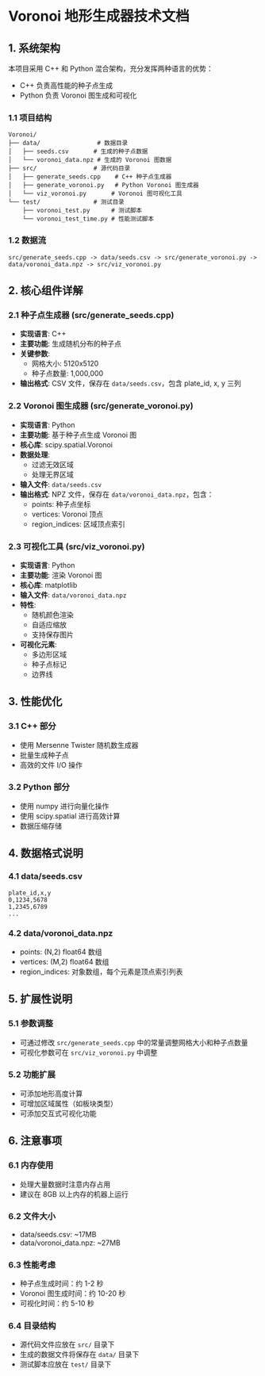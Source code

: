 # Voronoi 地形生成器技术文档

## 1. 系统架构

本项目采用 C++ 和 Python 混合架构，充分发挥两种语言的优势：
- C++ 负责高性能的种子点生成
- Python 负责 Voronoi 图生成和可视化

### 1.1 项目结构
```
Voronoi/
├── data/                # 数据目录
│   ├── seeds.csv       # 生成的种子点数据
│   └── voronoi_data.npz # 生成的 Voronoi 图数据
├── src/                # 源代码目录
│   ├── generate_seeds.cpp    # C++ 种子点生成器
│   ├── generate_voronoi.py   # Python Voronoi 图生成器
│   └── viz_voronoi.py       # Voronoi 图可视化工具
└── test/               # 测试目录
    ├── voronoi_test.py      # 测试脚本
    └── voronoi_test_time.py # 性能测试脚本
```

### 1.2 数据流
```
src/generate_seeds.cpp -> data/seeds.csv -> src/generate_voronoi.py -> data/voronoi_data.npz -> src/viz_voronoi.py
```

## 2. 核心组件详解

### 2.1 种子点生成器 (src/generate_seeds.cpp)

- **实现语言**: C++
- **主要功能**: 生成随机分布的种子点
- **关键参数**:
  - 网格大小: 5120x5120
  - 种子点数量: 1,000,000
- **输出格式**: CSV 文件，保存在 `data/seeds.csv`，包含 plate_id, x, y 三列

### 2.2 Voronoi 图生成器 (src/generate_voronoi.py)

- **实现语言**: Python
- **主要功能**: 基于种子点生成 Voronoi 图
- **核心库**: scipy.spatial.Voronoi
- **数据处理**:
  - 过滤无效区域
  - 处理无界区域
- **输入文件**: `data/seeds.csv`
- **输出格式**: NPZ 文件，保存在 `data/voronoi_data.npz`，包含：
  - points: 种子点坐标
  - vertices: Voronoi 顶点
  - region_indices: 区域顶点索引

### 2.3 可视化工具 (src/viz_voronoi.py)

- **实现语言**: Python
- **主要功能**: 渲染 Voronoi 图
- **核心库**: matplotlib
- **输入文件**: `data/voronoi_data.npz`
- **特性**:
  - 随机颜色渲染
  - 自适应缩放
  - 支持保存图片
- **可视化元素**:
  - 多边形区域
  - 种子点标记
  - 边界线

## 3. 性能优化

### 3.1 C++ 部分
- 使用 Mersenne Twister 随机数生成器
- 批量生成种子点
- 高效的文件 I/O 操作

### 3.2 Python 部分
- 使用 numpy 进行向量化操作
- 使用 scipy.spatial 进行高效计算
- 数据压缩存储

## 4. 数据格式说明

### 4.1 data/seeds.csv
```csv
plate_id,x,y
0,1234,5678
1,2345,6789
...
```

### 4.2 data/voronoi_data.npz
- points: (N,2) float64 数组
- vertices: (M,2) float64 数组
- region_indices: 对象数组，每个元素是顶点索引列表

## 5. 扩展性说明

### 5.1 参数调整
- 可通过修改 `src/generate_seeds.cpp` 中的常量调整网格大小和种子点数量
- 可视化参数可在 `src/viz_voronoi.py` 中调整

### 5.2 功能扩展
- 可添加地形高度计算
- 可增加区域属性（如板块类型）
- 可添加交互式可视化功能

## 6. 注意事项

### 6.1 内存使用
- 处理大量数据时注意内存占用
- 建议在 8GB 以上内存的机器上运行

### 6.2 文件大小
- data/seeds.csv: ~17MB
- data/voronoi_data.npz: ~27MB

### 6.3 性能考虑
- 种子点生成时间：约 1-2 秒
- Voronoi 图生成时间：约 10-20 秒
- 可视化时间：约 5-10 秒

### 6.4 目录结构
- 源代码文件应放在 `src/` 目录下
- 生成的数据文件将保存在 `data/` 目录下
- 测试脚本应放在 `test/` 目录下 